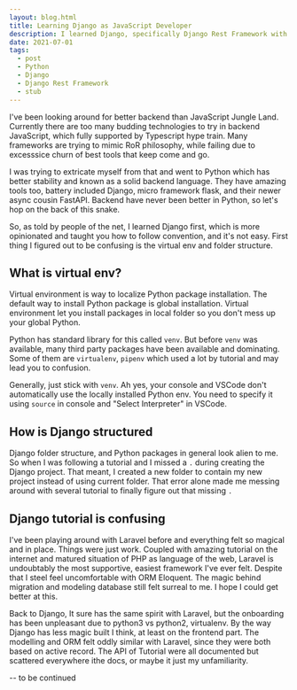 ```yaml
---
layout: blog.html
title: Learning Django as JavaScript Developer
description: I learned Django, specifically Django Rest Framework with minuscle level of Python experience. Here are my 2 cents.
date: 2021-07-01
tags:
  - post
  - Python
  - Django
  - Django Rest Framework
  - stub
---
```


I've been looking around for better backend than JavaScript Jungle Land. Currently there are too many budding technologies to try in backend JavaScript, which fully supported by Typescript hype train. Many frameworks are trying to mimic RoR philosophy, while failing due to excesssice churn of best tools that keep come and go.

I was trying to extricate myself from that and went to Python which has better stability and known as a solid backend language. They have amazing tools too, battery included Django, micro framework flask, and their newer async cousin FastAPI. Backend have never been better in Python, so let's hop on the back of this snake.

So, as told by people of the net, I learned Django first, which is more opinionated and taught you how to follow convention, and it's not easy. First thing I figured out to be confusing is the virtual env and folder structure.

## What is virtual env?

Virtual environment is way to localize Python package installation. The default way to install Python package is global installation. Virtual environment let you install packages in local folder so you don't mess up your global Python.

Python has standard library for this called `venv`. But before `venv` was available, many third party packages have been available and dominating. Some of them are `virtualenv`, `pipenv` which used a lot by tutorial and may lead you to confusion.

Generally, just stick with `venv`. Ah yes, your console and VSCode don't automatically use the locally installed Python env. You need to specify it using `source` in console and "Select Interpreter" in VSCode.

## How is Django structured

Django folder structure, and Python packages in general look alien to me. So when I was following a tutorial and I missed a `.` during creating the Django project. That meant, I created a new folder to contain my new project instead of using current folder. That error alone made me messing around with several tutorial to finally figure out that missing `.`

## Django tutorial is confusing

I've been playing around with Laravel before and everything felt so magical and in place. Things were just work. Coupled with amazing tutorial on the internet and matured situation of PHP as language of the web, Laravel is undoubtably the most supportive, easiest framework I've ever felt. Despite that I steel feel uncomfortable with ORM Eloquent. The magic behind migration and modeling database still felt surreal to me. I hope I could get better at this.

Back to Django, It sure has the same spirit with Laravel, but the onboarding has been unpleasant due to python3 vs python2, virtualenv. By the way Django has less magic built I think, at least on the frontend part. The modelling and ORM felt oddly similar with Laravel, since they were both based on active record. The API of Tutorial were all documented but scattered everywhere ithe docs, or maybe it just my unfamiliarity.

-- to be continued
